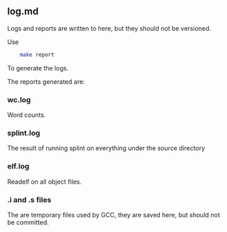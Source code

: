 ## log.md

Logs and reports are written to here, but they should not be versioned.

Use

```bash
    make report
```

To generate the logs.

The reports generated are:

### wc.log

Word counts.

### splint.log

The result of running splint on everything under the source directory

### elf.log

Readelf on all object files.

### .i and .s files

The are temporary files used by GCC, they are saved here, but should not
be committed.
